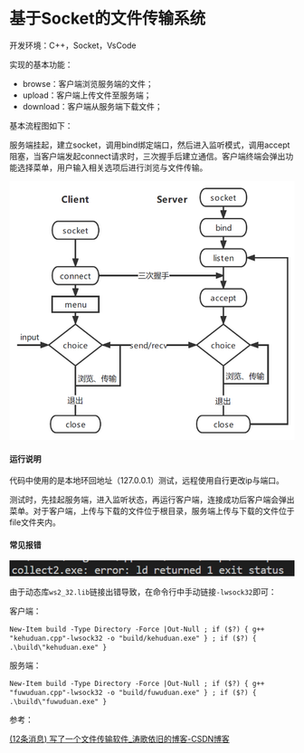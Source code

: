 # 基于Socket的文件传输系统
开发环境：C++，Socket，VsCode

实现的基本功能：

* browse：客户端浏览服务端的文件；
* upload：客户端上传文件至服务端；
* download：客户端从服务端下载文件；

基本流程图如下：

服务端挂起，建立socket，调用bind绑定端口，然后进入监听模式，调用accept阻塞，当客户端发起connect请求时，三次握手后建立通信。客户端终端会弹出功能选择菜单，用户输入相关选项后进行浏览与文件传输。

![lct](images/lct.png)

#### 运行说明

代码中使用的是本地环回地址（127.0.0.1）测试，远程使用自行更改ip与端口。

测试时，先挂起服务端，进入监听状态，再运行客户端，连接成功后客户端会弹出菜单。对于客户端，上传与下载的文件位于根目录，服务端上传与下载的文件位于file文件夹内。

#### 常见报错

![error](images/error.png)

由于动态库`ws2_32.lib`链接出错导致，在命令行中手动链接` -lwsock32 `即可：

客户端：

```shell
New-Item build -Type Directory -Force |Out-Null ; if ($?) { g++ "kehuduan.cpp"-lwsock32 -o "build/kehuduan.exe" } ; if ($?) { .\build\"kehuduan.exe" } 
```

服务端：

```shell
New-Item build -Type Directory -Force |Out-Null ; if ($?) { g++ "fuwuduan.cpp"-lwsock32 -o "build/fuwuduan.exe" } ; if ($?) { .\build\"fuwuduan.exe" } 
```



参考：

[(12条消息) 写了一个文件传输软件_涛歌依旧的博客-CSDN博客](https://blog.csdn.net/stpeace/article/details/124087581)

